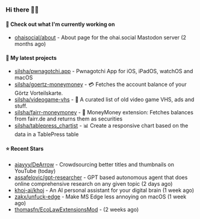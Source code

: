 ### Hi there 🦊👋

#### 👷 Check out what I'm currently working on

- [ohaisocial/about](https://github.com/ohaisocial/about) - About page for the ohai.social Mastodon server (2 months ago)

#### 🌱 My latest projects

- [silsha/pwnagotchi.app](https://github.com/silsha/pwnagotchi.app) - Pwnagotchi App for iOS, iPadOS, watchOS and macOS
- [silsha/goertz-moneymoney](https://github.com/silsha/goertz-moneymoney) - 💳 Fetches the account balance of your Görtz Vorteilskarte.
- [silsha/videogame-vhs](https://github.com/silsha/videogame-vhs) - 👾 A curated list of old video game VHS, ads and stuff.
- [silsha/fairr-moneymoney](https://github.com/silsha/fairr-moneymoney) - 💸 MoneyMoney extension: Fetches balances from fairr.de and returns them as securities
- [silsha/tablepress_chartist](https://github.com/silsha/tablepress_chartist) - 📊 Create a responsive chart based on the data in a TablePress table

#### ⭐ Recent Stars

- [ajayyy/DeArrow](https://github.com/ajayyy/DeArrow) - Crowdsourcing better titles and thumbnails on YouTube (today)
- [assafelovic/gpt-researcher](https://github.com/assafelovic/gpt-researcher) - GPT based autonomous agent that does online comprehensive research on any given topic (2 days ago)
- [khoj-ai/khoj](https://github.com/khoj-ai/khoj) - An AI personal assistant for your digital brain (1 week ago)
- [zakx/unfuck-edge](https://github.com/zakx/unfuck-edge) - Make MS Edge less annoying on macOS (1 week ago)
- [thomasfn/EcoLawExtensionsMod](https://github.com/thomasfn/EcoLawExtensionsMod) -  (2 weeks ago)
